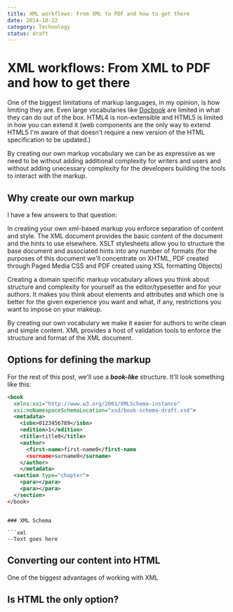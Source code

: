 ```yaml
---
title: XML workflows: From XML to PDF and how to get there
date: 2014-10-22
category: Technology
status: draft
---
```


# XML workflows: From XML to PDF and how to get there

One of the biggest limitations of markup languages, in my opinion, is how limiting they are. Even large vocabularies like [Docbook](http://docbook.org) are limited in what they can do out of the box. HTML4 is non-extensible and HTML5 is limited in how you can extend it (web components are the only way to extend HTML5 I'm aware of that doesn't require a new version of the HTML specification to be updated.)

By creating our own markup vocabulary we can be as expressive as we need to be without adding additional complexity for writers and users and without adding unecessary complexity for the developers building the tools to interact with the markup.

## Why create our own markup

I have a few answers to that question:

In creating your own xml-based markup you enforce separation of content and style. The XML document provides the basic content of the document and the hints to use elsewhere. XSLT stylesheets allow you to structure the base document and associated hints into any number of formats (for the purposes of this document we'll concentrate on XHTML, PDF created through Paged Media CSS and PDF created using XSL formatting Objects)

Creating a domain specific markup vocabulary allows you think about structure and complexity for yourself as the editor/typesetter and for your authors. It makes you think about elements and attributes and which one is better for the given experience you want and what, if any, restrictions you want to impose on your makeup.

By creating our own vocabulary we make it easier for authors to write clean and simple content. XML provides a host of validation tools to enforce the structure and format of the XML document.

## Options for defining the markup

For the rest of this post, we'll use a ***book-like*** structure. It'll look something like this:

```xml
<book 
  xmlns:xsi="http://www.w3.org/2001/XMLSchema-instance"
  xsi:noNamespaceSchemaLocation="xsd/book-schema-draft.xsd">
  <metadata>
    <isbn>0123456789</isbn>
    <edition>1</edition>
    <title>title0</title>
    <author>
      <first-name>first-name0</first-name
      <surname>surname0</surname>
    </author>
    </metadata>
  <section type="chapter">
    <para></para>
    <para></para>
  </section>
</book>
```

```

### XML Schema

```xml
--Text goes here 
```


## Converting our content into HTML

One of the biggest advantages of working with XML 

## Is HTML the only option?

